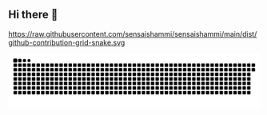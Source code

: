## Hi there 👋

<!--
**sensaishammi/sensaishammi** is a ✨ _special_ ✨ repository because its `README.md` (this file) appears on your GitHub profile.

Here are some ideas to get you started:

- 🔭 I’m currently working on ...
- 🌱 I’m currently learning ...
- 👯 I’m looking to collaborate on ...
- 🤔 I’m looking for help with ...
- 💬 Ask me about ...
- 📫 How to reach me: ...
- 😄 Pronouns: ...
- ⚡ Fun fact: ...
-->
https://raw.githubusercontent.com/sensaishammi/sensaishammi/main/dist/github-contribution-grid-snake.svg

![Snake animation](https://raw.githubusercontent.com/sensaishammi/sensaishammi/main/dist/github-contribution-grid-snake.svg)

